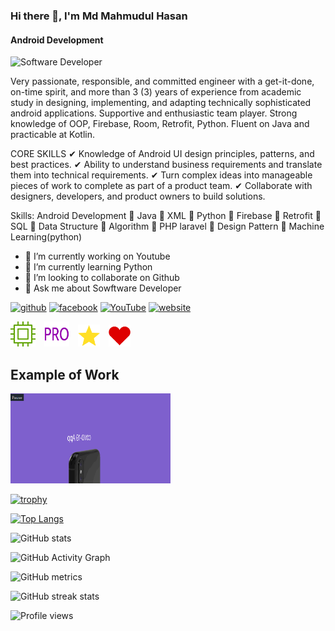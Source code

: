### Hi there 👋, I'm Md Mahmudul Hasan
#### Android Development 
![Software Developer](https://scontent.fdac27-1.fna.fbcdn.net/v/t39.30808-6/260310264_3212964202319349_2525071475848331219_n.jpg?_nc_cat=101&ccb=1-5&_nc_sid=e3f864&_nc_eui2=AeG93uxg2I_gu_f6dOci3Lkim4FG612ektGbgUbrXZ6S0YtX9ihTsPybn9rtCY6ipuK0Q--94O9Scrhlar1ZPeCn&_nc_ohc=dfsy-kEG2AQAX90uOUq&tn=9-A7IfNT4F8CIVyI&_nc_ht=scontent.fdac27-1.fna&oh=ab234d66ad55fe74fddc2403ce3948d5&oe=61ABCF12)


Very passionate, responsible, and committed engineer with a get-it-done, on-time spirit, and more than 3 (3) years of experience from academic study in designing, implementing, and adapting technically sophisticated android applications. Supportive and enthusiastic team player. Strong knowledge of  OOP, Firebase, Room, Retrofit, Python. Fluent on Java and practicable at Kotlin.

CORE SKILLS
✔ Knowledge of Android UI design principles, patterns, and best practices.
✔ Ability to understand business requirements and translate them into technical requirements.
✔ Turn complex ideas into manageable pieces of work to complete as part of a product team.
✔ Collaborate with designers, developers, and product owners to build solutions.



Skills: Android Development 💠 Java 💠 XML 💠 Python 💠  Firebase 💠 Retrofit 💠 SQL 💠 Data Structure 💠 Algorithm 💠  PHP laravel 💠 Design Pattern 💠 Machine Learning(python)


- 🔭 I’m currently working on Youtube 
- 🌱 I’m currently learning Python 
- 👯 I’m looking to collaborate on Github 
- 💬 Ask me about Sowftware Developer  

[<img src='https://cdn.jsdelivr.net/npm/simple-icons@3.0.1/icons/github.svg' alt='github' height='40'>](https://github.com/mahmudulkhan900)  [<img src='https://cdn.jsdelivr.net/npm/simple-icons@3.0.1/icons/facebook.svg' alt='facebook' height='40'>](https://www.facebook.com/https://www.facebook.com/mdmahmudul556)  [<img src='https://cdn.jsdelivr.net/npm/simple-icons@3.0.1/icons/youtube.svg' alt='YouTube' height='40'>](https://www.youtube.com/channel/https://www.youtube.com/channel/UC6tvxhlug-Gq38kHJ8n1Maw)  [<img src='https://cdn.jsdelivr.net/npm/simple-icons@3.0.1/icons/icloud.svg' alt='website' height='40'>](http://codinglife2.rf.gd/)  

<a href='https://docs.github.com/en/developers'><img src='https://raw.githubusercontent.com/acervenky/animated-github-badges/master/assets/devbadge.gif' width='40' height='40'></a> <a href='https://github.com/pricing'><img src='https://raw.githubusercontent.com/acervenky/animated-github-badges/master/assets/pro.gif' width='40' height='40'></a> <a href='https://stars.github.com/'><img src='https://raw.githubusercontent.com/acervenky/animated-github-badges/master/assets/starbadge.gif' width='35' height='35'></a> <a href='https://docs.github.com/en/github/supporting-the-open-source-community-with-github-sponsors'><img src='https://raw.githubusercontent.com/acervenky/animated-github-badges/master/assets/sponsorbadge.gif' width='35' height='35'></a> 
## Example of Work
<img src="https://github.com/mahmudulkhan900/mahmudulkhan900/blob/main/covid19.gif?raw=true" width="256"/>

[![trophy](https://github-profile-trophy.vercel.app/?username=mahmudulkhan900)](https://github.com/ryo-ma/github-profile-trophy)


[![Top Langs](https://github-readme-stats.vercel.app/api/top-langs/?username=mahmudulkhan900&layout=compact)](https://github.com/anuraghazra/github-readme-stats)

 
![GitHub stats](https://github-readme-stats.vercel.app/api?username=mahmudulkhan900&show_icons=true&theme=radical)

![GitHub Activity Graph](https://activity-graph.herokuapp.com/graph?username=mahmudulkhan900)  

![GitHub metrics](https://metrics.lecoq.io/mahmudulkhan900)  

![GitHub streak stats](https://github-readme-streak-stats.herokuapp.com/?user=mahmudulkhan900)  

![Profile views](https://gpvc.arturio.dev/mahmudulkhan900)  
